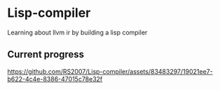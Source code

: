 # Lisp-compiler
Learning about llvm ir by building a lisp compiler

## Current progress




https://github.com/RS2007/Lisp-compiler/assets/83483297/19021ee7-b622-4c4e-8386-47015c78e32f



